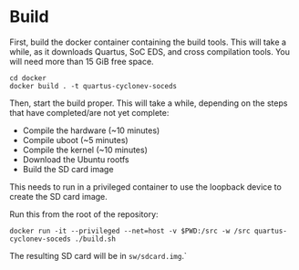 # Build

First, build the docker container containing the build tools.  This
will take a while, as it downloads Quartus, SoC EDS, and cross
compilation tools.  You will need more than 15 GiB free space.

```
cd docker
docker build . -t quartus-cyclonev-soceds
```

Then, start the build proper.  This will take a while, depending on
the steps that have completed/are not yet complete:

- Compile the hardware (~10 minutes)
- Compile uboot (~5 minutes)
- Compile the kernel (~10 minutes)
- Download the Ubuntu rootfs
- Build the SD card image

This needs to run in a privileged container to use the loopback device
to create the SD card image.

Run this from the root of the repository:

```
docker run -it --privileged --net=host -v $PWD:/src -w /src quartus-cyclonev-soceds ./build.sh
```

The resulting SD card will be in `sw/sdcard.img`.`
